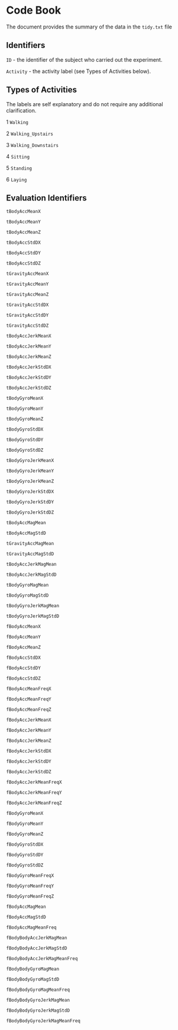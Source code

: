 # Code Book

The document provides the summary of the data in the `tidy.txt` file

## Identifiers

`ID` - the identifier of the subject who carried out the experiment.

`Activity` - the activity label (see Types of Activities below).

## Types of Activities

The labels are self explanatory and do not require any additional clarification.

1 `Walking`

2 `Walking_Upstairs`

3 `Walking_Downstairs`

4 `Sitting`

5 `Standing`

6 `Laying`

## Evaluation Identifiers

`tBodyAccMeanX`

`tBodyAccMeanY`

`tBodyAccMeanZ`

`tBodyAccStdDX`

`tBodyAccStdDY`

`tBodyAccStdDZ`

`tGravityAccMeanX`

`tGravityAccMeanY`

`tGravityAccMeanZ`

`tGravityAccStdDX`

`tGravityAccStdDY`

`tGravityAccStdDZ`

`tBodyAccJerkMeanX`

`tBodyAccJerkMeanY`

`tBodyAccJerkMeanZ`

`tBodyAccJerkStdDX`

`tBodyAccJerkStdDY`

`tBodyAccJerkStdDZ`

`tBodyGyroMeanX`

`tBodyGyroMeanY`

`tBodyGyroMeanZ`

`tBodyGyroStdDX`

`tBodyGyroStdDY`

`tBodyGyroStdDZ`

`tBodyGyroJerkMeanX`

`tBodyGyroJerkMeanY`

`tBodyGyroJerkMeanZ`

`tBodyGyroJerkStdDX`

`tBodyGyroJerkStdDY`

`tBodyGyroJerkStdDZ`

`tBodyAccMagMean`

`tBodyAccMagStdD`

`tGravityAccMagMean`

`tGravityAccMagStdD`

`tBodyAccJerkMagMean`

`tBodyAccJerkMagStdD`

`tBodyGyroMagMean`

`tBodyGyroMagStdD`

`tBodyGyroJerkMagMean`

`tBodyGyroJerkMagStdD`

`fBodyAccMeanX`

`fBodyAccMeanY`

`fBodyAccMeanZ`

`fBodyAccStdDX`

`fBodyAccStdDY`

`fBodyAccStdDZ`

`fBodyAccMeanFreqX`

`fBodyAccMeanFreqY`

`fBodyAccMeanFreqZ`

`fBodyAccJerkMeanX`

`fBodyAccJerkMeanY`

`fBodyAccJerkMeanZ`

`fBodyAccJerkStdDX`

`fBodyAccJerkStdDY`

`fBodyAccJerkStdDZ`

`fBodyAccJerkMeanFreqX`

`fBodyAccJerkMeanFreqY`

`fBodyAccJerkMeanFreqZ`

`fBodyGyroMeanX`

`fBodyGyroMeanY`

`fBodyGyroMeanZ`

`fBodyGyroStdDX`

`fBodyGyroStdDY`

`fBodyGyroStdDZ`

`fBodyGyroMeanFreqX`

`fBodyGyroMeanFreqY`

`fBodyGyroMeanFreqZ`

`fBodyAccMagMean`

`fBodyAccMagStdD`

`fBodyAccMagMeanFreq`

`fBodyBodyAccJerkMagMean`

`fBodyBodyAccJerkMagStdD`

`fBodyBodyAccJerkMagMeanFreq`

`fBodyBodyGyroMagMean`

`fBodyBodyGyroMagStdD`

`fBodyBodyGyroMagMeanFreq`

`fBodyBodyGyroJerkMagMean`

`fBodyBodyGyroJerkMagStdD`

`fBodyBodyGyroJerkMagMeanFreq`
